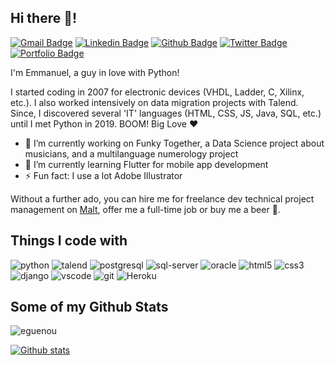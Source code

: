 <!--
**eguenou/eguenou** is a ✨ _special_ ✨ repository because its `README.md` (this file) appears on your GitHub profile.

Here are some ideas to get you started:

- 🔭 I’m currently working on ...
- 🌱 I’m currently learning ...
- 👯 I’m looking to collaborate on ...
- 🤔 I’m looking for help with ...
- 💬 Ask me about ...
- 📫 How to reach me: ...
- 😄 Pronouns: ...
- ⚡ Fun fact: ...
-->
## Hi there :wave:!
[![Gmail Badge](https://img.shields.io/badge/-emmanuel@compuute.io-c14438?style=flat&logo=Gmail&logoColor=white&link=mailto:emmanuel@compuute.io)](mailto:emmanuel@compuute.io) 
[![Linkedin Badge](https://img.shields.io/badge/-guenou-0072b1?style=flat&logo=Linkedin&logoColor=white&link=https://www.linkedin.com/in/guenou/)](https://www.linkedin.com/in/guenou/) [![Github Badge](https://img.shields.io/badge/-eguenou-grey?style=flat&logo=github&logoColor=white&link=https://github.com/eguenou/)](https://www.github.com/eguenou/) [![Twitter Badge](https://img.shields.io/badge/-compuuteio-00acee?style=flat&logo=twitter&logoColor=white&link=https://twitter.com/compuuteio/)](https://www.twitter.com/compuuteio/) [![Portfolio Badge](https://img.shields.io/badge/portfolio-web-blue?style=flat&link=https://compuute.io/)](https://compuute.io/) <p align='left'>

I'm Emmanuel, a guy in love with Python!

I started coding in 2007 for electronic devices (VHDL, Ladder, C, Xilinx, etc.). I also worked intensively on data migration projects with Talend. Since, I discovered several 'IT' languages (HTML, CSS, JS, Java, SQL, etc.) until I met Python in 2019. BOOM! Big Love :heart:

- 🔭 I’m currently working on Funky Together, a Data Science project about musicians, and a multilanguage numerology project
- 🌱 I’m currently learning Flutter for mobile app development
- ⚡ Fun fact: I use a lot Adobe Illustrator

Without a further ado, you can hire me for freelance dev technical project management on [Malt](https://www.malt.fr/profile/emmanuelguenou), offer me a full-time job or buy me a beer :beers:.

## Things I code with

<p>
  <img alt="python" src="https://img.shields.io/badge/-Python-3776AB?style=flat-square&logo=python&logoColor=white" />
  <img alt="talend" src="https://img.shields.io/badge/-Talend-1675BC?style=flat-square&logo=talend&logoColor=white" />
  <img alt="postgresql" src="https://img.shields.io/badge/-PostgeSQL-336791?style=flat-square&logo=postgresql&logoColor=white" />
  <img alt="sql-server" src="https://img.shields.io/badge/-SQL%20Server-CC2927?style=flat-square&logo=microsoft&logoColor=white" />
  <img alt="oracle" src="https://img.shields.io/badge/-Oracle-F80000?style=flat-square&logo=oracle&logoColor=white" />
  <img alt="html5" src="https://img.shields.io/badge/-HTML5-E34F26?style=flat-square&logo=html5&logoColor=white" />
  <img alt="css3" src="https://img.shields.io/badge/-CSS3-1572B6?style=flat-square&logo=css3&logoColor=white" />
  <img alt="django" src="https://img.shields.io/badge/-Django-092E20?style=flat-square&logo=django&logoColor=white" />
  <img alt="vscode" src="https://img.shields.io/badge/-VS%20Code-007ACC?style=flat-square&logo=visual-studio-code&logoColor=white" />
  <img alt="git" src="https://img.shields.io/badge/-Git-F05032?style=flat-square&logo=git&logoColor=white" />
  <img alt="Heroku" src="https://img.shields.io/badge/-Heroku-430098?style=flat-square&logo=heroku&logoColor=white" />
</p>

## Some of my Github Stats
<p align=left><img src=https://komarev.com/ghpvc/?username=eguenou&color=00AFEC&style=plastic alt=eguenou /></p>

[![Github stats](https://github-readme-stats.vercel.app/api?username=eguenou&show_icons=true&include_all_commits=true)](https://github.com/eguenou/github-readme-stats)

<!--[![Top Langs](https://github-readme-stats.vercel.app/api/top-langs/?username=eguenou&layout=compact)](https://github.com/eguenou/github-readme-stats)-->
